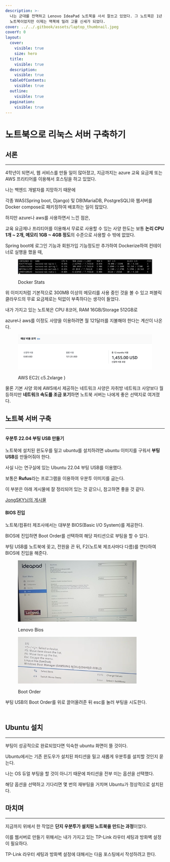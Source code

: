 ```yaml
---
description: >-
  나는 군대를 전역하고 Lenovo IdeaPad 노트북을 사서 잘쓰고 있었다. 그 노트북은 1년 전 맥북을 사기 전까지만해도 내 주력
  노트북이었지만 이제는 맥북에 밀려 고물 신세가 되었다.
cover: ../../.gitbook/assets/laptop_thumbnail.jpeg
coverY: 0
layout:
  cover:
    visible: true
    size: hero
  title:
    visible: true
  description:
    visible: true
  tableOfContents:
    visible: true
  outline:
    visible: true
  pagination:
    visible: true
---
```


# 노트북으로 리눅스 서버 구축하기

## 서론 <a href="#undefined" id="undefined"></a>

***

4학년이 되면서, 웹 서비스를 만들 일이 많아졌고, 지금까지는 azure 교육 요금제 또는 AWS 프리티어를 이용해서 호스팅을 하고 있었다.

나는 백엔드 개발자를 지망하기 때문에

각종 WAS(Spring boot, Django) 및 DB(MariaDB, PostgreSQL)와 웹서버를 Docker compose로 패키징하여 배포하는 일이 많았다.

하지만 azure나 aws를 사용하면서 느낀 점은,

교육 요금제나 프리티어를 이용해서 무료로 사용할 수 있는 사양 한도는 보통 **논리 CPU 1개 \~ 2개, 메모리 1GB \~ 4GB 정도**의 수준으로 사용할 수 밖에 없었다.

Spring boot에 로그인 기능과 회원가입 기능정도만 추가하여 Dockerize하여 컨테이너로 실행을 했을 때,

<figure><img src="../../.gitbook/assets/dockerstats.png" alt=""><figcaption><p>Docker Stats</p></figcaption></figure>

위 이미지처럼 기본적으로 300MB 이상의 메모리를 사용 중인 것을 볼 수 있고 퍼블릭 클라우드의 무료 요금제로는 턱없이 부족하다는 생각이 들었다.

내가 가지고 있는 노트북은 CPU 8코어, RAM 16GB/Storage 512GB로

azure나 aws를 이정도 사양을 이용하려면 월 121달러를 지불해야 한다는 계산이 나온다.

<figure><img src="../../.gitbook/assets/price.png" alt=""><figcaption><p>AWS EC2( c5.2xlarge )</p></figcaption></figure>

물론 기본 사양 외에 AWS에서 제공하는 네트워크 사양은 자취방 네트워크 사양보다 월등하지만 **네트워크 속도를 조금 포기**하면 노트북 서버는 나에게 좋은 선택지로 여겨졌다.



## 노트북 서버 구축 <a href="#undefined" id="undefined"></a>

***

#### 우분투 22.04 부팅 USB 만들기 <a href="#id-2204-usb" id="id-2204-usb"></a>

노트북에 설치된 윈도우를 밀고 ubuntu를 설치하려면 ubuntu 이미지를 구워서 **부팅 USB**를 만들어줘야 한다.



사실 나는 연구실에 있는 Ubuntu 22.04 부팅 USB를 이용했다.

보통은 **Rufus**라는 프로그램을 이용하여 우분투 이미지를 굽는다.

이 부분은 아래 게시물에 잘 정리되어 있는 것 같으니, 참고하면 좋을 것 같다.

[JongSKY님의 게시물](https://jongsky.tistory.com/7)



#### BIOS 진입 <a href="#bios" id="bios"></a>

노트북/컴퓨터 제조사에서는 대부분 BIOS(Basic I/O System)를 제공한다.

BIOS에 진입하면 Boot Order를 선택하여 해당 파티션으로 부팅을 할 수 있다.

부팅 USB를 노트북에 꽂고, 전원을 끈 뒤, F2(노트북 제조사마다 다름)를 연타하여 BIOS에 진입을 해준다.

<figure><img src="../../.gitbook/assets/bios.png" alt="" width="375"><figcaption><p>Lenovo Bios</p></figcaption></figure>

<figure><img src="../../.gitbook/assets/select.png" alt="" width="375"><figcaption><p>Boot Order</p></figcaption></figure>

부팅 USB의 Boot Order를 위로 끌어올려준 뒤 esc를 눌러 부팅을 시도한다.

\
Ubuntu 설치
---------

***

부팅이 성공적으로 완료되었다면 익숙한 ubuntu 화면이 뜰 것이다.

Ubuntu에서는 기존 윈도우가 설치된 파티션을 밀고 새롭게 우분투를 설치할 것인지 묻는다.

나는 OS 듀얼 부팅을 할 것이 아니기 때문에 파티션을 전부 미는 옵션을 선택했다.

해당 옵션을 선택하고 기다리면 몇 번의 재부팅을 거치며 Ubuntu가 정상적으로 설치된다.

## 마치며 <a href="#undefined" id="undefined"></a>

***

지금까지 위에서 한 작업은 **단지 우분투가 설치된 노트북을 만드는 과정**이었다.

이를 웹서버로 만들기 위해서는 내가 가지고 있는 TP-Link 라우터 세팅과 방화벽 설정이 필요하다.

TP-Link 라우터 세팅과 방화벽 설정에 대해서는 다음 포스팅에서 작성하려고 한다.
